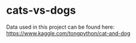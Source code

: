 # cats-vs-dogs
Data used in this project can be found here: https://www.kaggle.com/tongpython/cat-and-dog 
